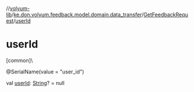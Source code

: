 //[volyum-lib](../../../index.md)/[ke.don.volyum.feedback.model.domain.data_transfer](../index.md)/[GetFeedbackRequest](index.md)/[userId](user-id.md)

# userId

[common]\

@SerialName(value = &quot;user_id&quot;)

val [userId](user-id.md): [String](https://kotlinlang.org/api/core/kotlin-stdlib/kotlin/-string/index.html)? = null